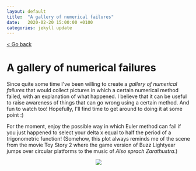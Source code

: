 ```yaml
---
layout: default
title:  "A gallery of numerical failures"
date:   2020-02-20 15:00:00 +0100
categories: jekyll update
---
```


<p>
   <a href="/science-docs/#blog">
      < Go back
  </a>
</p>

# A gallery of numerical failures

Since quite some time I've been willing to create a *gallery of numerical failures* that would collect pictures in which a certain numerical method failed, with an explanation of what happened. I believe that it can be useful to raise awareness of things that can go wrong using a certain method. And fun to watch too! Hopefully, I'll find time to get around to doing it at some point :)

For the moment, enjoy the possible way in which Euler method can fail if you just happened to select your delta x equal to half the period of a trigonometric function! (Somehow, this plot always reminds me of the scene from the movie Toy Story 2 where the game version of Buzz Lightyear jumps over circular platforms to the music of *Also sprach Zarathustra*.)

<p align="center">
  <img src="https://github.com/kamilazdybal/numerical-methods/raw/master/numerical-integration/euler-method-sin-unfortunate.png">
</p>
